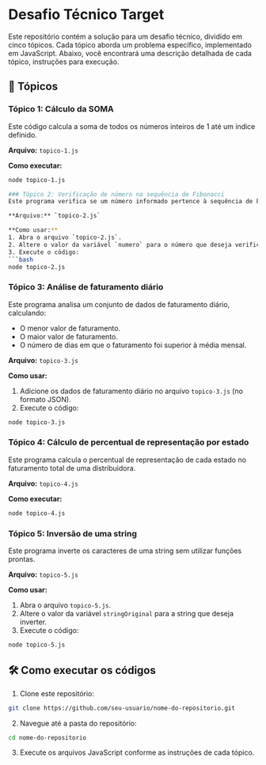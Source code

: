 # Desafio Técnico Target

Este repositório contém a solução para um desafio técnico, dividido em cinco tópicos. Cada tópico aborda um problema específico, implementado em JavaScript. Abaixo, você encontrará uma descrição detalhada de cada tópico, instruções para execução.

## 🚀 Tópicos

### Tópico 1: Cálculo da SOMA
Este código calcula a soma de todos os números inteiros de 1 até um índice definido.

**Arquivo:** `topico-1.js`

**Como executar:**
```bash
node topico-1.js

### Tópico 2: Verificação de número na sequência de Fibonacci
Este programa verifica se um número informado pertence à sequência de Fibonacci.

**Arquivo:** `topico-2.js`

**Como usar:**
1. Abra o arquivo `topico-2.js`.
2. Altere o valor da variável `numero` para o número que deseja verificar.
3. Execute o código:
```bash
node topico-2.js
```

### Tópico 3: Análise de faturamento diário
Este programa analisa um conjunto de dados de faturamento diário, calculando:
- O menor valor de faturamento.
- O maior valor de faturamento.
- O número de dias em que o faturamento foi superior à média mensal.

**Arquivo:** `topico-3.js`

**Como usar:**
1. Adicione os dados de faturamento diário no arquivo `topico-3.js` (no formato JSON).
2. Execute o código:
```bash
node topico-3.js
```

### Tópico 4: Cálculo de percentual de representação por estado
Este programa calcula o percentual de representação de cada estado no faturamento total de uma distribuidora.

**Arquivo:** `topico-4.js`

**Como executar:**
```bash
node topico-4.js
```

### Tópico 5: Inversão de uma string
Este programa inverte os caracteres de uma string sem utilizar funções prontas.

**Arquivo:** `topico-5.js`

**Como usar:**
1. Abra o arquivo `topico-5.js`.
2. Altere o valor da variável `stringOriginal` para a string que deseja inverter.
3. Execute o código:
```bash
node topico-5.js
```

## 🛠️ Como executar os códigos

1. Clone este repositório:
```bash
git clone https://github.com/seu-usuario/nome-do-repositorio.git
```

2. Navegue até a pasta do repositório:
```bash
cd nome-do-repositorio
```

3. Execute os arquivos JavaScript conforme as instruções de cada tópico.
